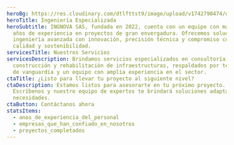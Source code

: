 ```yaml
---
heroBg: https://res.cloudinary.com/dtlfttst9/image/upload/v1742790474/dji_fly_20250218_155336_973_1739912492886_photo_ajspb0.jpg
heroTitle: Ingeniería Especializada
heroSubtitle: INGNOVA SAS, fundada en 2022, cuenta con un equipo con más de 20
  años de experiencia en proyectos de gran envergadura. Ofrecemos soluciones de
  ingeniería avanzada con innovación, precisión técnica y compromiso con la
  calidad y sostenibilidad.
servicesTitle: Nuestros Servicios
servicesDescription: Brindamos servicios especializados en consultoría,
  construcción y rehabilitación de infraestructuras, respaldados por tecnología
  de vanguardia y un equipo con amplia experiencia en el sector.
ctaTitle: ¿Listo para llevar tu proyecto al siguiente nivel?
ctaDescription: Estamos listos para asesorarte en tu próximo proyecto.
  Escríbenos y nuestro equipo de expertos te brindará soluciones adaptadas a tus
  necesidades.
ctaButton: Contáctanos ahora
statsItems:
  - anos_de_experiencia_del_personal
  - empresas_que_han_confiado_en_nosotros
  - proyectos_completados
---
```

